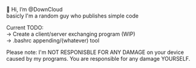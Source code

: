 👋 Hi, I’m @DownCloud  
basicly I'm a random guy who publishes simple code

Current TODO:  
-> Create a client/server exchanging program (WIP)  
-> .bashrc appending/(whatever) tool

Please note: I'm NOT RESPONISBLE FOR ANY DAMAGE on your device caused by my programs. You are responsible for any damage YOURSELF.
